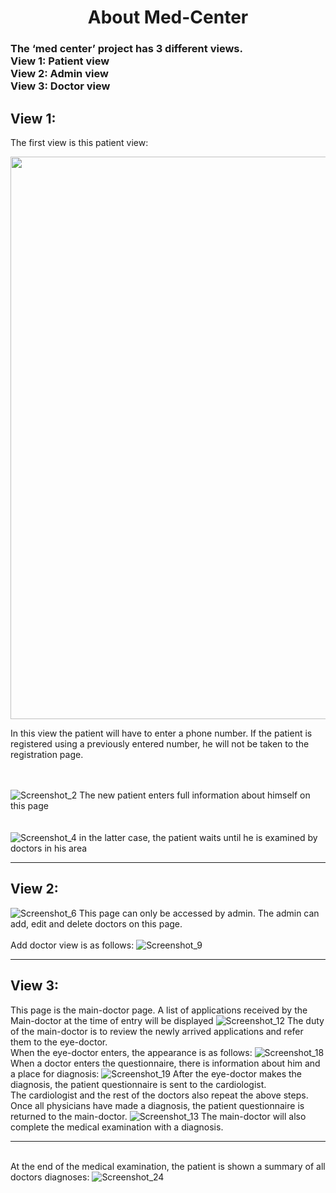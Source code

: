 <h1 align="center">About Med-Center</h1>

<h3>
The ‘med center’ project has 3 different views.<br>
 View 1: Patient view<br>
 View 2: Admin view<br>
 View 3: Doctor view<br>
</h3>

## View 1:
The first view is this patient view:

<p align="center"><a href="https://user-images.githubusercontent.com/79446216/118486106-a89c5e80-b732-11eb-9f1d-ab998ea11c71.png" target="_blank"><img src="https://user-images.githubusercontent.com/79446216/118486106-a89c5e80-b732-11eb-9f1d-ab998ea11c71.png" width="900px"></a></p>
In this view the patient will have to enter a phone number. If the patient is registered using a previously entered number, he will not be taken to the registration page.<br>
<br><br>

![Screenshot_2](https://user-images.githubusercontent.com/79446216/118589211-623e1280-b7b9-11eb-910b-62e90353005b.png)
The new patient enters full information about himself on this page
<br><br><br>
![Screenshot_4](https://user-images.githubusercontent.com/79446216/118600090-ebf5dc00-b7c9-11eb-961e-105cb77fc572.png)
in the latter case, the patient waits until he is examined by doctors in his area
<hr>

## View 2:

![Screenshot_6](https://user-images.githubusercontent.com/79446216/118626953-bd392f00-b7e4-11eb-9d8b-5e69b0915604.png)
This page can only be accessed by admin. The admin can add, edit and delete doctors on this page.
<br><br>
Add doctor view is as follows:
![Screenshot_9](https://user-images.githubusercontent.com/79446216/118629636-376ab300-b7e7-11eb-815e-842539830581.png)
<br><hr>

## View 3:

This page is the main-doctor page. A list of applications received by the Main-doctor at the time of entry will be displayed
![Screenshot_12](https://user-images.githubusercontent.com/79446216/118632172-96c9c280-b7e9-11eb-9b8c-cd83cd004fe9.png)
The duty of the main-doctor is to review the newly arrived applications and refer them to the eye-doctor.<br>
When the eye-doctor enters, the appearance is as follows:
![Screenshot_18](https://user-images.githubusercontent.com/79446216/118637733-903e4980-b7ef-11eb-9824-b3c26cf9d749.png)
When a doctor enters the questionnaire, there is information about him  and a place for diagnosis:
![Screenshot_19](https://user-images.githubusercontent.com/79446216/118638116-f034f000-b7ef-11eb-99de-39f8f927bd8f.png)
After the eye-doctor makes the diagnosis, the patient questionnaire is sent to the cardiologist.<br>
The cardiologist and the rest of the doctors also repeat the above steps. Once all physicians have made a diagnosis, the patient questionnaire is returned to the main-doctor.
![Screenshot_13](https://user-images.githubusercontent.com/79446216/118639603-861d4a80-b7f1-11eb-8ae1-76fd106232ea.png)
The main-doctor will also complete the medical examination with a diagnosis.<br><hr><br>
At the end of the medical examination, the patient is shown a summary of all doctors diagnoses:
![Screenshot_24](https://user-images.githubusercontent.com/79446216/118640130-1065ae80-b7f2-11eb-90e0-5c80d7db7377.png)







